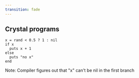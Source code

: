 ```yaml
---
transition: fade
---
```

## Crystal programs

```playground
x = rand < 0.5 ? 1 : nil
if x
  puts x + 1
else
  puts "no x"
end
```

Note:
Compiler figures out that "x" can't be nil in the first branch
